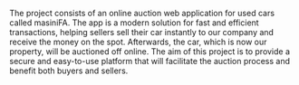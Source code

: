 The project consists of an online auction web application for used cars called masiniFA. The app is a modern solution for fast and efficient transactions, helping sellers sell their car instantly to our company and receive  the money on the spot. Afterwards, the car, which is now our property, will be auctioned off online. The aim of this project is to provide a secure and easy-to-use platform that will facilitate the auction process and benefit both buyers and sellers.
